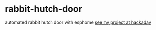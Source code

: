 # rabbit-hutch-door
automated rabbit hutch door with esphome
[see my project at hackaday](https://hackaday.io/project/194924-automated-rabbit-hutch-door)
